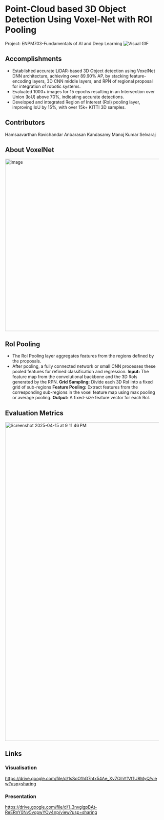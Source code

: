 # Point-Cloud based 3D Object Detection Using Voxel-Net with ROI Pooling
Project: ENPM703-Fundamentals of AI and Deep Learning
![Visual GIF](https://github.com/user-attachments/assets/060c2b2a-a21f-4bd3-b5f0-3f999de17dcb)


## Accomplishments
* Established accurate LiDAR-based 3D Object detection using VoxelNet DNN architecture, achieving over 89.60% AP, by stacking feature-encoding layers, 3D CNN middle layers, and RPN of regional proposal for integration of robotic systems.
* Evaluated 1000+ images for 15 epochs resulting in an Intersection over Union (IoU) above 70%, indicating accurate detections.
* Developed and integrated Region of Interest (RoI) pooling layer, improving IoU by 15%, with over 15k+ KITTI 3D samples.

## Contributors
Hamsaavarthan Ravichandar
Anbarasan Kandasamy
Manoj Kumar Selvaraj

## About VoxelNet
<img width="562" alt="image" src="https://github.com/user-attachments/assets/5d80b451-16f7-4413-a9ad-83e232079c98" />

## RoI Pooling
* The RoI Pooling layer aggregates features from the regions defined by the proposals.
* After pooling, a fully connected network or small CNN processes these pooled features for refined classification and regression.
**Input:** The feature map from the convolutional backbone and the 3D RoIs generated by the RPN.
**Grid Sampling:** Divide each 3D RoI into a fixed grid of sub-regions 
**Feature Pooling:** Extract features from the corresponding sub-regions in the voxel feature map using max pooling or average pooling.
**Output:** A fixed-size feature vector for each RoI.

## Evaluation Metrics
<img width="1040" alt="Screenshot 2025-04-15 at 9 11 46 PM" src="https://github.com/user-attachments/assets/bcb07aef-7b83-42c1-b30a-66741e2d9211" />

## Links
### Visualisation
https://drive.google.com/file/d/1sSoO1hG7ntx54Ae_Xv7OlhYfVf1U8MyQ/view?usp=sharing

### Presentation
https://drive.google.com/file/d/1_3nvglgpBAt-ReERnY0Nv5vopwYOv4np/view?usp=sharing
